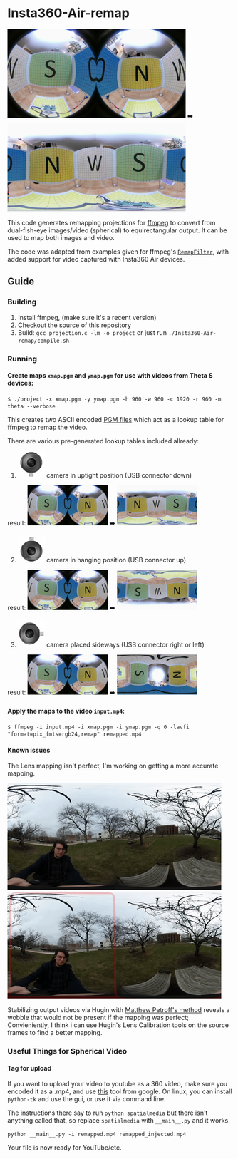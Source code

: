# Insta360-Air-remap
<img src="/Insta360-Air-remap/demopics/insta360-still-001.png" width="400"> ➡️ <img src="/Insta360-Air-remap/demopics/insta360-still-001_down.jpg" width="400">

This code generates remapping projections for [ffmpeg](http://ffmpeg.org) to convert from dual-fish-eye images/video (spherical) to equirectangular output. It can be used to map both images and video.

The code was adapted from examples given for ffmpeg's [`RemapFilter`](https://trac.ffmpeg.org/wiki/RemapFilter), with added support for video captured with Insta360 Air devices.


## Guide

### Building

1. Install ffmpeg, (make sure it's a recent version)
2. Checkout the source of this repository
3. Build: `gcc projection.c -lm -o project` or just run `./Insta360-Air-remap/compile.sh`

### Running

#### Create maps `xmap.pgm` and `ymap.pgm` for use with videos from Theta S devices:

```
$ ./project -x xmap.pgm -y ymap.pgm -h 960 -w 960 -c 1920 -r 960 -m theta --verbose
```

This creates two ASCII encoded [PGM files](https://en.wikipedia.org/wiki/Netpbm_format#PGM_example) which act as a lookup table for ffmpeg to remap the video.

There are various pre-generated lookup tables included allready:

1) <img src="/Insta360-Air-remap/pictures/insta360down.png" width="60"> camera in uptight position (USB connector down)

result: <img src="/Insta360-Air-remap/demopics/insta360-still-001.png" width="180"> ➡️ <img src="/Insta360-Air-remap/demopics/insta360-still-001_down.jpg" width="180">

2) <img src="/Insta360-Air-remap/pictures/insta360up.png" width="60"> camera in hanging position (USB connector up)

result: <img src="/Insta360-Air-remap/demopics/insta360-still-001.png" width="180"> ➡️ <img src="/Insta360-Air-remap/demopics/insta360-still-001_up.jpg" width="180">

3) <img src="/Insta360-Air-remap/pictures/insta360side.png" width="60"> camera placed sideways (USB connector right or left)

result: <img src="/Insta360-Air-remap/demopics/insta360-still-001.png" width="180"> ➡️ <img src="/Insta360-Air-remap/demopics/insta360_still-001_basic.jpg" width="180">

#### Apply the maps to the video `input.mp4`:

```
$ ffmpeg -i input.mp4 -i xmap.pgm -i ymap.pgm -q 0 -lavfi "format=pix_fmts=rgb24,remap" remapped.mp4
```
#### Known issues
The Lens mapping isn't perfect, I'm working on getting a more accurate mapping.

![spinning camera](/Insta360-Air-remap/pictures/spin.gif)
![stabilized wobble example](/Insta360-Air-remap/pictures/wobbly.gif)

Stabilizing output videos via  Hugin with [Matthew Petroff's method](https://mpetroff.net/2016/11/stabilizing-360-video-with-hugin/) reveals a wobble that would not be present if the mapping was perfect; Convieniently, I think i can use Hugin's Lens Calibration tools on the source frames to find a better mapping.

### Useful Things for Spherical Video
#### Tag for upload

If you want to upload your video to youtube as a 360 video, make sure you encoded it as a .mp4, and use [this](https://github.com/google/spatial-media) tool from google. On linux, you can install `python-tk` and use the gui, or use it via command line. 

The instructions there say to run `python spatialmedia` but there isn't anything called that, so replace `spatialmedia` with `__main__.py` and it works.
```
python __main__.py -i remapped.mp4 remapped_injected.mp4
```
Your file is now ready for YouTube/etc.
